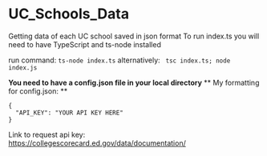 # UC_Schools_Data
Getting data of each UC school saved in json format
To run index.ts you will need to have TypeScript and ts-node installed


run command: ``` ts-node index.ts ```
alternatively: ``` tsc index.ts; node index.js```

**You need to have a config.json file in your local directory**
** My formatting for config.json: **
```
{
  "API_KEY": "YOUR API KEY HERE"
}
```

Link to request api key: https://collegescorecard.ed.gov/data/documentation/
